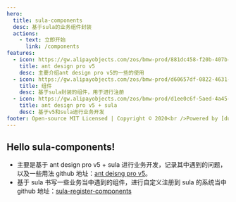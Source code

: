 ```yaml
---
hero:
  title: sula-components
  desc: 基于sula的业务组件封装
  actions:
    - text: 立即开始
      link: /components
features:
  - icon: https://gw.alipayobjects.com/zos/bmw-prod/881dc458-f20b-407b-947a-95104b5ec82b/k79dm8ih_w144_h144.png
    title: ant design pro v5
    desc: 主要介绍ant design pro v5的一些的使用
  - icon: https://gw.alipayobjects.com/zos/bmw-prod/d60657df-0822-4631-9d7c-e7a869c2f21c/k79dmz3q_w126_h126.png
    title: 组件
    desc: 基于sula封装的组件，用于进行注册
  - icon: https://gw.alipayobjects.com/zos/bmw-prod/d1ee0c6f-5aed-4a45-a507-339a4bfe076c/k7bjsocq_w144_h144.png
    title: ant design pro v5 + sula
    desc: 基于v5和sula进行业务开发
footer: Open-source MIT Licensed | Copyright © 2020<br />Powered by [dumi](https://d.umijs.org)
---
```


## Hello sula-components!

- 主要是基于 ant design pro v5 + sula 进行业务开发，记录其中遇到的问题，以及一些用法 github 地址：[ant deisng pro v5](https://github.com/rodchen-king/ant-design-pro-v5)。
- 基于 sula 书写一些业务当中遇到的组件，进行自定义注册到 sula 的系统当中 github 地址：[sula-register-components](https://github.com/rodchen-king/sula-register-components)
